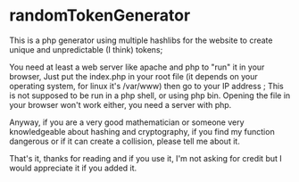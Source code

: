 # randomTokenGenerator
This is a php generator using multiple hashlibs for the website to create unique and unpredictable (I think) tokens;

You need at least a web server like apache and php to "run" it in your browser,
Just put the index.php in your root file (it depends on your operating system, for linux it's /var/www) then go to your IP address ;
This is not supposed to be run in a php shell, or using php bin. Opening the file in your browser won't work either, you need a server with php.

Anyway, if you are a very good mathematician or someone very knowledgeable about hashing and cryptography, if you find my function dangerous or if it can create a collision, 
please tell me about it.

That's it, thanks for reading and if you use it, I'm not asking for credit but I would appreciate it if you added it.
